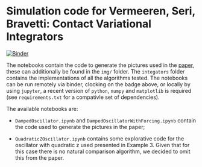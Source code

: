 # Simulation code for Vermeeren, Seri, Bravetti: Contact Variational Integrators

[![Binder](https://mybinder.org/badge_logo.svg)](https://mybinder.org/v2/gh/mseri/contact-variational-integrator/master)

The notebooks contain the code to generate the pictures used in the [paper](https://arxiv.org/abs/1902.00436),
these can additionally be found in the `img/` folder. The `integators` folder
contains the implementations of all the algorithms tested. The notebooks can
be run remotely via binder, clocking on the badge above, or locally by using
`jupyter`, a recent version of `python`, `numpy` and `matplotlib` is required 
(see `requirements.txt` for a compativle set of dependencies).

The available notebooks are:

- `DampedOscillator.ipynb` and `DampedOscillatorWithForcing.ipynb` contain the code used to generate the pictures in the paper;

- `QuadraticZOscillator.ipynb` contains some explorative code for the oscillator with quadratic z used presented in Example 3. Given that for this case there is no natural comparison algorithm, we decided to omit this from the paper.

